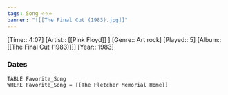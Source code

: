 ```yaml
---
tags: Song ⭐⭐⭐ 
banner: "![[The Final Cut (1983).jpg]]"
---
```

[Time:: 4:07]
[Artist:: [[Pink Floyd]] ]
[Genre:: Art rock]
[Played:: 5]
[Album:: [[The Final Cut (1983)]]]
[Year:: 1983]
### Dates
````dataview
TABLE Favorite_Song
WHERE Favorite_Song = [[The Fletcher Memorial Home]]
````